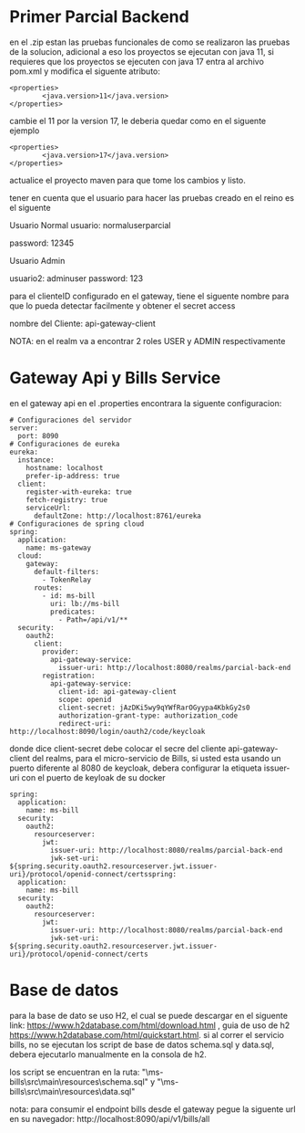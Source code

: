 # Primer Parcial Backend

en el .zip estan las pruebas funcionales de como se realizaron las pruebas de la solucion, adicional a eso los proyectos se ejecutan con java 11, si requieres que los proyectos se ejecuten con java 17 
entra al archivo pom.xml y modifica  el siguente atributo:

```
<properties>
        <java.version>11</java.version>
</properties>
```

cambie el 11 por la version 17, le deberia quedar como en el siguente ejemplo

```
<properties>
        <java.version>17</java.version>
</properties>
```

actualice el proyecto maven para que tome los cambios y listo.


tener en cuenta que el usuario para hacer las pruebas creado en el reino es el siguente

Usuario Normal
usuario: normaluserparcial

password: 12345

Usuario Admin

usuario2: adminuser
password: 123

para el clienteID configurado en el gateway, tiene el siguente nombre para que lo pueda detectar facilmente y obtener el secret access

nombre del Cliente: api-gateway-client


NOTA: en el realm va a encontrar 2 roles USER y ADMIN respectivamente


# Gateway Api y Bills Service
en el gateway api en el .properties  encontrara la siguente configuracion:

```
# Configuraciones del servidor
server:
  port: 8090
# Configuraciones de eureka
eureka:
  instance:
    hostname: localhost
    prefer-ip-address: true
  client:
    register-with-eureka: true
    fetch-registry: true
    serviceUrl:
      defaultZone: http://localhost:8761/eureka
# Configuraciones de spring cloud
spring:
  application:
    name: ms-gateway
  cloud:
    gateway:
      default-filters:
        - TokenRelay
      routes:
        - id: ms-bill
          uri: lb://ms-bill
          predicates:
            - Path=/api/v1/**
  security:
    oauth2:
      client:
        provider:
          api-gateway-service:
            issuer-uri: http://localhost:8080/realms/parcial-back-end
        registration:
          api-gateway-service:
            client-id: api-gateway-client
            scope: openid
            client-secret: jAzDKi5wy9qYWfRarOGyypa4KbkGy2s0
            authorization-grant-type: authorization_code
            redirect-uri: http://localhost:8090/login/oauth2/code/keycloak

```
donde dice client-secret debe colocar el secre del cliente api-gateway-client del realms, para el micro-servicio de Bills, si usted esta usando un puerto diferente al 8080 de keycloak, debera configurar la etiqueta issuer-uri con el puerto de keyloak de su docker

```
spring:
  application:
    name: ms-bill
  security:
    oauth2:
      resourceserver:
        jwt:
          issuer-uri: http://localhost:8080/realms/parcial-back-end
          jwk-set-uri: ${spring.security.oauth2.resourceserver.jwt.issuer-uri}/protocol/openid-connect/certsspring:
  application:
    name: ms-bill
  security:
    oauth2:
      resourceserver:
        jwt:
          issuer-uri: http://localhost:8080/realms/parcial-back-end
          jwk-set-uri: ${spring.security.oauth2.resourceserver.jwt.issuer-uri}/protocol/openid-connect/certs

```


# Base de datos

para la base de dato se uso H2, el cual se puede descargar en el siguente link:  https://www.h2database.com/html/download.html  ,  guia de uso de h2 https://www.h2database.com/html/quickstart.html.
si al correr el servicio bills, no se ejecutan los script de base de datos schema.sql y data.sql, debera ejecutarlo manualmente en la consola de h2.

los script se encuentran en la ruta: "\ms-bills\src\main\resources\schema.sql" y  "\ms-bills\src\main\resources\data.sql"



nota: para consumir el endpoint bills desde el gateway pegue la siguente url en su navegador: http://localhost:8090/api/v1/bills/all
 


